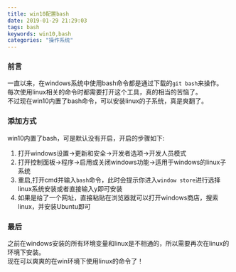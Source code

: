 ```yaml
---
title: win10配置bash
date: 2019-01-29 21:29:03
tags: bash
keywords: win10,bash
categories: "操作系统"
---
```

### 前言
一直以来，在windows系统中使用bash命令都是通过下载的`git bash`来操作。  
每次使用linux相关的命令时都需要打开这个工具，真的相当的苦恼了。  
不过现在win10内置了bash命令，可以安装linux的子系统，真是爽翻了。
<!--more-->
### 添加方式
win10内置了bash，可是默认没有开启，开启的步骤如下:  

1. 打开windows设置->更新和安全->开发者选项->开发人员模式
2. 打开控制面板->程序->启用或关闭windows功能->适用于windows的linux子系统
3. 重启,打开cmd并输入`bash`命令，此时会提示你进入`window store`进行选择linux系统安装或者直接输入y即可安装
4. 如果是给了一个网址，直接粘贴在浏览器就可以打开windows商店，搜索linux，并安装Ubuntu即可

### 最后
之前在windows安装的所有环境变量和linux是不相通的，所以需要再次在linux的环境下安装。  
现在可以爽爽的在win环境下使用linux的命令了！